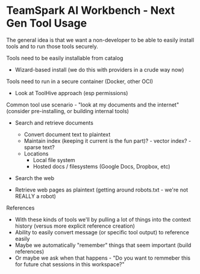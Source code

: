 # TeamSpark AI Workbench - Next Gen Tool Usage

The general idea is that we want a non-developer to be able to easily install tools and to run those tools securely.

Tools need to be easily installable from catalog
- Wizard-based install (we do this with providers in a crude way now)

Tools need to run in a secure container (Docker, other OCI)
- Look at ToolHive approach (esp permissions)

Common tool use scenario - "look at my documents and the internet" (consider pre-installing, or building internal tools)
- Search and retrieve documents
  - Convert document text to plaintext
  - Maintain index (keeping it current is the fun part)? - vector index? - sparse text?
  - Locations
    - Local file system
    - Hosted docs / filesystems (Google Docs, Dropbox, etc)

- Search the web

- Retrieve web pages as plaintext (getting around robots.txt - we're not REALLY a robot)

References
- With these kinds of tools we'll by pulling a lot of things into the context history (versus more explicit reference creation)
- Ability to easily convert message (or specific tool output) to reference easily
- Maybe we automatically "remember" things that seem important (build references)
- Or maybe we ask when that happens - "Do you want to remmeber this for future chat sessions in this workspace?"

